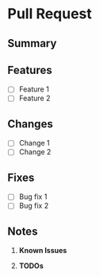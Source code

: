 # Pull Request

## Summary

<!-- Provide a brief description of the changes made in this PR -->

## Features

- [ ] Feature 1
- [ ] Feature 2

## Changes

- [ ] Change 1
- [ ] Change 2

## Fixes

- [ ] Bug fix 1
- [ ] Bug fix 2

## Notes

1. **Known Issues**
 <!-- List any known issues or limitations -->

2. **TODOs**
 <!-- List any pending tasks or follow-ups -->
